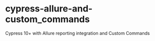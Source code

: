 # cypress-allure-and-custom_commands
Cypress 10+ with Allure reporting integration and Custom Commands

